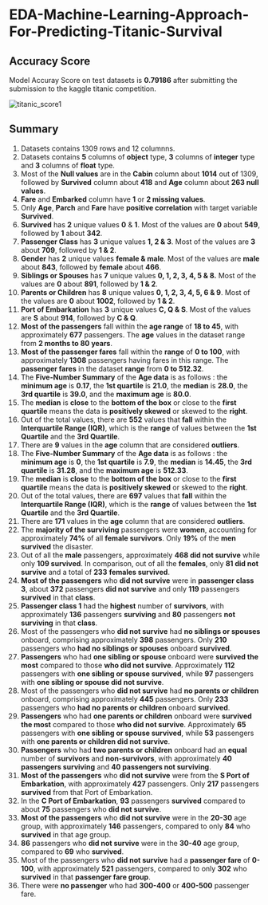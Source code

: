 # EDA-Machine-Learning-Approach-For-Predicting-Titanic-Survival

## Accuracy Score
Model Accuray Score on test datasets is __0.79186__ after submitting the submission to the kaggle titanic competition.

![titanic_score1](https://user-images.githubusercontent.com/105104702/230785095-c221916f-8be6-4c81-a2e1-d406219b1afc.png)

## Summary
1. Datasets contains 1309 rows and 12 columnns.
2. Datasets contains __5__ columns of __object__ type, __3__ columns of __integer__ type and __3__ columns of __float__ type.
3. Most of the __Null values__ are in the __Cabin__ column about __1014__ out of 1309, followed by __Survived__ column about __418__ and __Age__ column about __263 null values__.
4. __Fare__ and __Embarked__ column have __1__ or __2 missing values__.
5. Only __Age__, __Parch__ and __Fare__ have __positive correlation__ with target variable __Survived__.
6. __Survived__ has __2__ unique values __0__ & __1__. Most of the values are __0__ about __549__, followed by __1__ about __342__.
8. __Passenger Class__ has __3__ unique values __1, 2 & 3__. Most of the values are __3__ about __709__, followed by __1 & 2__.
9. __Gender__ has __2__ unique values __female & male__. Most of the values are __male__ about __843__, followed by __female__ about __466__.
10. __Siblings or Spouses__ has __7__ unique values __0, 1, 2, 3, 4, 5 & 8.__ Most of the values are __0__ about __891__, followed by __1 & 2__.
11. __Parents or Children__ has __8__ unique values __0, 1, 2, 3, 4, 5, 6 & 9__. Most of the values are __0__ about __1002__, followed by __1 & 2__.
12. __Port of Embarkation__ has __3__ unique values __C, Q & S__. Most of the values are __S__ about __914__, followed by __C & Q__.
13. __Most of the passengers__ fall within the __age range__ of __18 to 45__, with approximately __677__ passengers. The __age__ values in the dataset range from __2 months to 80 years__.
14. __Most of the passenger fares__ fall within the __range__ of __0 to 100__, with approximately __1308__ passengers having fares in this range. The __passenger fares__ in the dataset __range__ from __0 to 512.32__.
15. The __Five-Number Summary__ of the __Age data__ is as follows : the __minimum age__ is __0.17__, the __1st quartile__ is __21.0__, the __median__ is __28.0__, the __3rd quartile__ is __39.0__, and the __maximum age__ is __80.0__.
16. The __median__ is __close__ to the __bottom of the box__ or close to the __first quartile__ means the data is __positively skewed__ or skewed to the __right__.
17. Out of the total values, there are __552__ values that __fall__ within the __Interquartile Range (IQR)__, which is the __range__ of values between the __1st Quartile__ and the __3rd Quartile__.
18. There are __9__ values in the __age__ column that are considered __outliers__.
19. The __Five-Number Summary__ of the __Age data__ is as follows : the __minimum age__ is __0__, the __1st quartile__ is __7.9__, the __median__ is __14.45__, the __3rd quartile__ is __31.28__, and the __maximum age__ is __512.33__.
20. The __median__ is __close__ to the __bottom of the box__ or close to the __first quartile__ means the data is __positively skewed__ or skewed to the __right__.
21. Out of the total values, there are __697__ values that __fall__ within the __Interquartile Range (IQR)__, which is the __range__ of values between the __1st Quartile__ and the __3rd Quartile__.
22. There are __171__ values in the __age__ column that are considered __outliers__.
23. The __majority of the surviving__ passengers were __women__, accounting for approximately __74%__ of all __female survivors__. Only __19%__ of the __men survived__ the disaster.
24. Out of all the __male__ passengers, approximately __468 did not survive__ while only __109 survived__. In comparison, out of all the __females__, only __81 did not survive__ and a total of __233__ __females survived__.
25. __Most of the passengers__ who __did not survive__ were in __passenger class 3__, about __372__ passengers __did not survive__ and only __119__ passengers __survived__ in that __class__.
26. __Passenger class 1__ had the __highest__ number of __survivors__, with approximately __136__ passengers __surviving__ and __80__ passengers __not surviving__ in that __class__.
27. Most of the passengers who __did not survive__ had __no siblings or spouses__ onboard, comprising approximately __398__ passengers. Only __210__ passengers who __had no siblings or spouses__ onboard __survived__.
28. __Passengers__ who had __one sibling or spouse__ onboard were __survived the most__ compared to those __who did not survive__. Approximately __112__ passengers with __one sibling or spouse survived__, while __97__ passengers with __one sibling or spouse did not survive__.
29. Most of the passengers who __did not survive__ had __no parents or children__ onboard, comprising approximately __445__ passengers. Only __233__ passengers who __had no parents or children__ onboard __survived__.
30. __Passengers__ who had __one parents or children__ onboard were __survived the most__ compared to those __who did not survive__. Approximately __65__ passengers with __one sibling or spouse survived__, while __53__ passengers with __one parents or children did not survive__.
31. __Passengers__ who had __two parents or children__ onboard had an __equal__ number of __survivors__ and __non-survivors__, with approximately __40 passengers surviving__ and __40 passengers not surviving__.
32. __Most of the passengers__ who __did not survive__ were from the __S Port of Embarkation__, with approximately __427__ passengers. Only __217__ passengers __survived__ from that Port of Embarkation.
33. In the __C Port of Embarkation__, __93__ passengers __survived__ compared to about __75__ passengers who __did not survive__.
34. __Most of the passengers__ who __did not survive__ were in the __20-30__ age group, with approximately __146__ passengers, compared to only __84__ who __survived__ in that age group.
35. __86__ passengers who __did not survive__ were in the __30-40__ age group, compared to __69__ who __survived__.
36. Most of the passengers who __did not survive__ had a __passenger fare__ of __0-100__, with approximately __521__ passengers, compared to only __302__ who __survived__ in that __passenger fare group__.
37. There were __no passenger__ who had __300-400__ or __400-500__ passenger fare.


